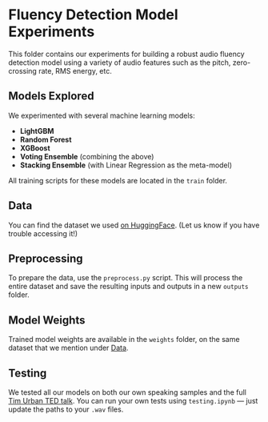 
# Fluency Detection Model Experiments

This folder contains our experiments for building a robust audio fluency detection model using a variety of audio features such as the pitch, zero-crossing rate, RMS energy, etc.

## Models Explored

We experimented with several machine learning models:

- **LightGBM**
- **Random Forest**
- **XGBoost**
- **Voting Ensemble** (combining the above)
- **Stacking Ensemble** (with Linear Regression as the meta-model)

All training scripts for these models are located in the `train` folder.

## Data

You can find the dataset we used [on HuggingFace](https://github.com/KaminiSabu/ReadingConfidenceDataset/tree/main). (Let us know if you have trouble accessing it!)

## Preprocessing

To prepare the data, use the `preprocess.py` script. This will process the entire dataset and save the resulting inputs and outputs in a new `outputs` folder.

## Model Weights

Trained model weights are available in the `weights` folder, on the same dataset that we mention under [Data](#data).

## Testing

We tested all our models on both our own speaking samples and the full [Tim Urban TED talk](https://youtu.be/arj7oStGLkU?si=JnqCOG9LV-CtCS--). You can run your own tests using `testing.ipynb` — just update the paths to your `.wav` files.
